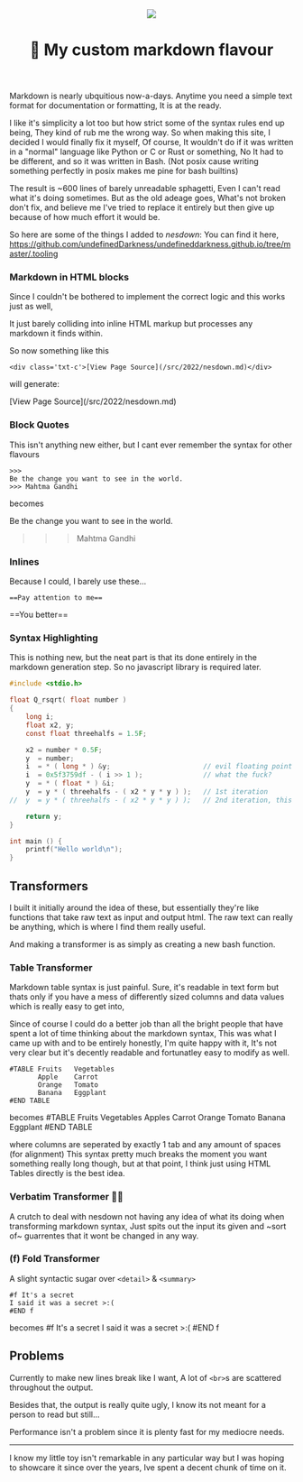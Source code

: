 <header>
<img src="https://imgs.xkcd.com/comics/standards.png" />

# 🍝 My custom markdown flavour
</header>

Markdown is nearly ubquitious now-a-days. Anytime you need a simple text format for documentation or formatting,
It is at the ready.

I like it's simplicity a lot too but how strict some of the syntax rules end up being, They kind of rub me the wrong way.
So when making this site, I decided I would finally fix it myself, Of course, It wouldn't do if it was written in a "normal" language like Python or C or Rust or something, No It had to be different, and so it was written in Bash. (Not posix cause writing something perfectly in posix makes me pine for bash builtins)

The result is ~600 lines of barely unreadable sphagetti, Even I can't read what
it's doing sometimes. But as the old adeage goes, What's not broken don't fix, and believe me I've tried to replace it entirely but then give up because of how much effort it would be.

So here are some of the things I added to *nesdown*:
You can find it here, https://github.com/undefinedDarkness/undefineddarkness.github.io/tree/master/.tooling

### Markdown in HTML blocks
Since I couldn't be bothered to implement the correct logic and this works just as well,

It just barely colliding into inline HTML markup but processes any markdown it finds within.

So now something like this
```
<div class='txt-c'>[View Page Source](/src/2022/nesdown.md)</div>
```
will generate:
<div class='txt-c'>[View Page Source](/src/2022/nesdown.md)</div>

### Block Quotes
This isn't anything new either, but I cant ever remember the syntax for other flavours

```
>>>
Be the change you want to see in the world.
>>> Mahtma Gandhi
```
becomes
>>>
Be the change you want to see in the world.
>>> Mahtma Gandhi

### Inlines
Because I could, I barely use these...
```
==Pay attention to me==
```

==You better==

### Syntax Highlighting
This is nothing new, but the neat part is that its done entirely in the markdown generation step.
So no javascript library is required later.

```c
#include <stdio.h>

float Q_rsqrt( float number )
{
    long i;
    float x2, y;
    const float threehalfs = 1.5F;

    x2 = number * 0.5F;
    y  = number;
    i  = * ( long * ) &y;                       // evil floating point bit level hacking
    i  = 0x5f3759df - ( i >> 1 );               // what the fuck? 
    y  = * ( float * ) &i;
    y  = y * ( threehalfs - ( x2 * y * y ) );   // 1st iteration
//  y  = y * ( threehalfs - ( x2 * y * y ) );   // 2nd iteration, this can be removed

    return y;
}

int main () {
    printf("Hello world\n");
}
```

## Transformers
I built it initially around the idea of these, but essentially they're like functions that take raw text as input and output html.
The raw text can really be anything, which is where I find them really useful.

And making a transformer is as simply as creating a new bash function.

### Table Transformer
Markdown table syntax is just painful. Sure, it's readable in text form but thats only if you have a mess of differently sized columns and data values which is really easy to get into,

Since of course I could do a better job than all the bright people that have spent a lot of time thinking about the markdown syntax, This was what I came up with and to be entirely honestly, I'm quite happy with it, It's not very clear but it's decently readable and fortunatley easy to modify as well.

```
#TABLE Fruits   Vegetables
       Apple    Carrot
       Orange   Tomato
       Banana   Eggplant
#END TABLE
```
becomes
#TABLE	Fruits	Vegetables
		Apples	Carrot
		Orange	Tomato
		Banana	Eggplant
#END TABLE

where columns are seperated by exactly 1 tab and any amount of spaces (for alignment)
This syntax pretty much breaks the moment you want something really long though, but at that point, I think just using HTML Tables directly is the best idea.

### Verbatim Transformer 👨‍🦼
A crutch to deal with nesdown not having any idea of what its doing when transforming markdown syntax, Just spits out the input its given and ~sort of~ guarrentes that it wont be changed in any way.

### (f) Fold Transformer
A slight syntactic sugar over `<detail>` & `<summary>`

```
#f It's a secret
I said it was a secret >:(
#END f
```
becomes
#f It's a secret
I said it was a secret >:(
#END f

## Problems
Currently to make new lines break like I want, A lot of `<br>`s are scattered throughout the output.

Besides that, the output is really quite ugly, I know its not meant for a person to read but still...

Performance isn't a problem since it is plenty fast for my mediocre needs.

---

I know my little toy isn't remarkable in any particular way but I was hoping to showcare it since over the years, Ive spent a decent chunk of time on it.

